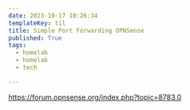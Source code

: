 ```yaml
---
date: 2023-10-17 10:26:34
templateKey: til
title: Simple Port Forwarding OPNSense
published: True
tags:
  - homelab
  - homelab
  - tech

---
```


https://forum.opnsense.org/index.php?topic=8783.0
